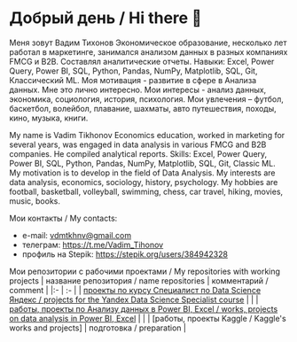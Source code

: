 # Добрый день / Hi there 👋

Меня зовут Вадим Тихонов
Экономическое образование, несколько лет работал в маркетинге, занимался анализом данных в разных компаниях FMCG и B2B.
Составлял аналитические отчеты.
Навыки: Excel, Power Query, Power BI, SQL, Python, Pandas, NumPy, Matplotlib, SQL, Git, Классический ML.
Моя мотивация - развитие в сфере в Анализа данных. 
Мне это лично интересно. 
Мои интересы  - анализ данных, экономика, социология, история, психология.
Мои увлечения – футбол, баскетбол, волейбол, плавание, шахматы, авто путешествия, походы, кино, музыка, книги.

My name is Vadim Tikhonov
Economics education, worked in marketing for several years, was engaged in data analysis in various FMCG and B2B companies.
He compiled analytical reports.
Skills: Excel, Power Query, Power BI, SQL, Python, Pandas, NumPy, Matplotlib, SQL, Git, Classic ML.
My motivation is to develop in the field of Data Analysis.
My interests are data analysis, economics, sociology, history, psychology.
My hobbies are football, basketball, volleyball, swimming, chess, car travel, hiking, movies, music, books.

Мои контакты / My contacts:                                                                                                                                                                
-	e-mail:  vdmtkhnv@gmail.com                                                                                                                                                            
-	телеграм:  https://t.me/Vadim_Tihonov                                                                                                                                                   
- профиль на Stepik:  https://stepik.org/users/384942328

Мои репозитории с рабочими проектами / My repositories with working projects
| название репозитория / name repositories |  комментарий / comment |
|:-                                        | :-                     | 
| [проекты по курсу Специалист по Data Science Яндекс / projects for the Yandex Data Science Specialist course](https://github.com/TikhonovVadim/DS_projects_and_portfolio/blob/main/README.md) |    |
| [работы, проекты по Анализу данных в Power BI, Excel / works, projects on data analysis in Power BI, Excel](https://drive.google.com/drive/folders/1LBQK30JjYJrSwf_mC-cej7CTAe-OXxTv?usp=sharing) |    | 
| [работы, проекты Kaggle / Kaggle's works and projects] |  подготовка / preparation |

<!--
**TikhonovVadim/TikhonovVadim** is a ✨ _special_ ✨ repository because its `README.md` (this file) appears on your GitHub profile.

Here are some ideas to get you started:

- 🔭 I’m currently working on ...
- 🌱 I’m currently learning ...
- 👯 I’m looking to collaborate on ...
- 🤔 I’m looking for help with ...
- 💬 Ask me about ...
- 📫 How to reach me: ...
- 😄 Pronouns: ...
- ⚡ Fun fact: ...
-->
